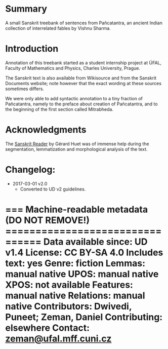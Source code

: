 # Summary

A small Sanskrit treebank of sentences from Pañcatantra, an ancient Indian
collection of interrelated fables by Vishnu Sharma.


# Introduction

Annotation of this treebank started as a student internship project at
ÚFAL, Faculty of Mathematics and Physics, Charles University, Prague.

The Sanskrit text is also available from Wikisource and from the Sanskrit
Documents website; note however that the exact wording at these sources
sometimes differs.

We were only able to add syntactic annotation to a tiny
fraction of Pañcatantra, namely to the preface about
creation of Pañcatantra, and to the beginning of the
first section called Mitrabheda.


# Acknowledgments

The [Sanskrit Reader](http://sanskrit.inria.fr/) by Gérard Huet was of
immense help during the segmentation, lemmatization and morphological
analysis of the text.


# Changelog:

* 2017-03-01 v2.0
  * Converted to UD v2 guidelines.


=== Machine-readable metadata (DO NOT REMOVE!) ================================
Data available since: UD v1.4
License: CC BY-SA 4.0
Includes text: yes
Genre: fiction
Lemmas: manual native
UPOS: manual native
XPOS: not available
Features: manual native
Relations: manual native
Contributors: Dwivedi, Puneet; Zeman, Daniel
Contributing: elsewhere
Contact: zeman@ufal.mff.cuni.cz
===============================================================================
